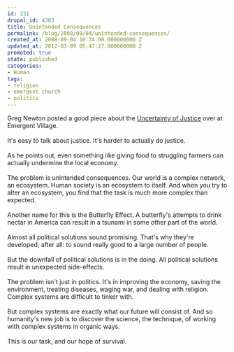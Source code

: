 ```yaml
---
id: 231
drupal_id: 4363
title: Unintended Consequences
permalink: /blog/2008/09/04/unintended-consequences/
created_at: 2008-09-04 16:34:00.000000000 Z
updated_at: 2012-03-09 05:47:27.000000000 Z
promoted: true
state: published
categories:
- Human
tags:
- religion
- emergent church
- politics
---
```

Greg Newton posted a good piece about the <a href="http://www.emergentvillage.com/weblog/the-uncertainty-of-justice">Uncertainty of Justice</a> over at Emergent Village.<br /><br />It's easy to talk about justice. It's harder to actually do justice.<br /><br />As he points out, even something like giving food to struggling farmers can actually undermine the local economy.<br /><br />The problem is unintended consequences. Our world is a complex network, an ecosystem. Human society is an ecosystem to itself. And when you try to alter an ecosystem, you find that the task is much more complex than expected.<br /><br />Another name for this is the Butterfly Effect. A butterfly's attempts to drink nectar in America can result in a tsunami in some other part of the world.<br /><br />Almost all political solutions sound promising. That's why they're developed, after all: to sound really good to a large number of people.<br /><br />But the downfall of political solutions is in the doing. All political solutions result in unexpected side-effects.<br /><br />The problem isn't just in politics. It's in improving the economy, saving the environment, treating diseases, waging war, and dealing with religion. Complex systems are difficult to tinker with.<br /><br />But complex systems are exactly what our future will consist of. And so humanity's new job is to discover the science, the technique, of working with complex systems in organic ways.<br /><br />This is our task, and our hope of survival.
